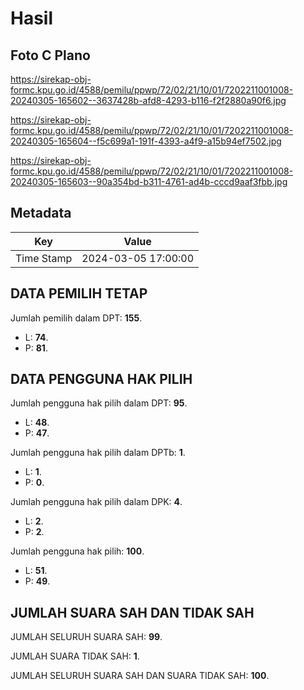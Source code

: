 # Hasil

## Foto C Plano

https://sirekap-obj-formc.kpu.go.id/4588/pemilu/ppwp/72/02/21/10/01/7202211001008-20240305-165602--3637428b-afd8-4293-b116-f2f2880a90f6.jpg

https://sirekap-obj-formc.kpu.go.id/4588/pemilu/ppwp/72/02/21/10/01/7202211001008-20240305-165604--f5c699a1-191f-4393-a4f9-a15b94ef7502.jpg

https://sirekap-obj-formc.kpu.go.id/4588/pemilu/ppwp/72/02/21/10/01/7202211001008-20240305-165603--90a354bd-b311-4761-ad4b-cccd9aaf3fbb.jpg


## Metadata

| Key        | Value               |
| ---------- | ------------------- |
| Time Stamp | 2024-03-05 17:00:00 |


## DATA PEMILIH TETAP

Jumlah pemilih dalam DPT: **155**.
 * L: **74**.
 * P: **81**.

## DATA PENGGUNA HAK PILIH

Jumlah pengguna hak pilih dalam DPT: **95**.
 * L: **48**.
 * P: **47**.

Jumlah pengguna hak pilih dalam DPTb: **1**.
 * L: **1**.
 * P: **0**.

Jumlah pengguna hak pilih dalam DPK: **4**.
 * L: **2**.
 * P: **2**.

Jumlah pengguna hak pilih: **100**.
 * L: **51**.
 * P: **49**.

## JUMLAH SUARA SAH DAN TIDAK SAH

JUMLAH SELURUH SUARA SAH: **99**.

JUMLAH SUARA TIDAK SAH: **1**.

JUMLAH SELURUH SUARA SAH DAN SUARA TIDAK SAH: **100**.


